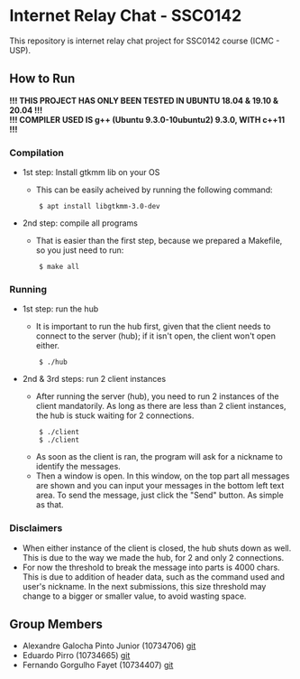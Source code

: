 # Internet Relay Chat - SSC0142
This repository is internet relay chat project for SSC0142 course (ICMC - USP).

## How to Run
**!!! THIS PROJECT HAS ONLY BEEN TESTED IN UBUNTU 18.04 & 19.10 & 20.04 !!!**  
**!!! COMPILER USED IS g++ (Ubuntu 9.3.0-10ubuntu2) 9.3.0, WITH c++11 !!!**

### Compilation
* 1st step: Install gtkmm lib on your OS
    * This can be easily acheived by running the following command:
    ```
        $ apt install libgtkmm-3.0-dev
    ```

* 2nd step: compile all programs
    * That is easier than the first step, because we prepared a Makefile, so you just need to run:
    ```
        $ make all
    ```

### Running
* 1st step: run the hub
    * It is important to run the hub first, given that the client needs to connect to the server (hub); if it isn't open, the client won't open either.
    ```
        $ ./hub
    ```

* 2nd & 3rd steps: run 2 client instances
    * After running the server (hub), you need to run 2 instances of the client mandatorily. As long as there are less than 2 client instances, the hub is stuck waiting for 2 connections. 
    ```
        $ ./client
        $ ./client
    ```

    * As soon as the client is ran, the program will ask for a nickname to identify the messages.
    * Then a window is open. In this window, on the top part all messages are shown and you can input your messages in the bottom left text area. To send the message, just click the "Send" button. As simple as that.

### Disclaimers
* When either instance of the client is closed, the hub shuts down as well. This is due to the way we made the hub, for 2 and only 2 connections.
* For now the threshold to break the message into parts is 4000 chars. This is due to addition of header data, such as the command used and user's nickname. In the next submissions, this size threshold may change to a bigger or smaller value, to avoid wasting space.


## Group Members
* Alexandre Galocha Pinto Junior (10734706) [git](https://github.com/alexandregjr)  
* Eduardo Pirro (10734665) [git](https://github.com/EdPirro)  
* Fernando Gorgulho Fayet (10734407) [git](https://github.com/fergorgs)